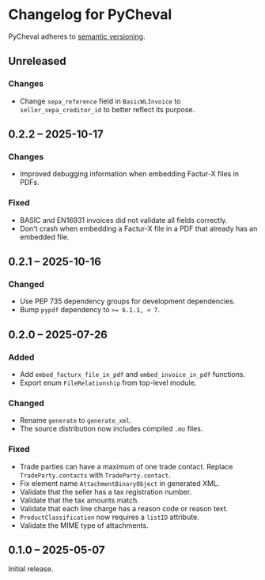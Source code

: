 # Changelog for PyCheval

PyCheval adheres to [semantic versioning](https://semver.org/).

## Unreleased

### Changes

- Change `sepa_reference` field in `BasicWLInvoice` to
  `seller_sepa_creditor_id` to better reflect its purpose.

## 0.2.2 – 2025-10-17

### Changes

- Improved debugging information when embedding Factur-X files in PDFs.

### Fixed

- BASIC and EN16931 invoices did not validate all fields correctly.
- Don't crash when embedding a Factur-X file in a PDF that already has
  an embedded file.

## 0.2.1 – 2025-10-16

### Changed

- Use PEP 735 dependency groups for development dependencies.
- Bump `pypdf` dependency to `>= 6.1.1, < 7`.

## 0.2.0 – 2025-07-26

### Added

- Add `embed_facturx_file_in_pdf` and `embed_invoice_in_pdf` functions.
- Export enum `FileRelationship` from top-level module.

### Changed

- Rename `generate` to `generate_xml`.
- The source distribution now includes compiled `.mo` files.

### Fixed

- Trade parties can have a maximum of one trade contact. Replace
  `TradeParty.contacts` with `TradeParty.contact`.
- Fix element name `AttachmentBinaryObject` in generated XML.
- Validate that the seller has a tax registration number.
- Validate that the tax amounts match.
- Validate that each line charge has a reason code or reason text.
- `ProductClassification` now requires a `listID` attribute.
- Validate the MIME type of attachments.

## 0.1.0 – 2025-05-07

Initial release.
